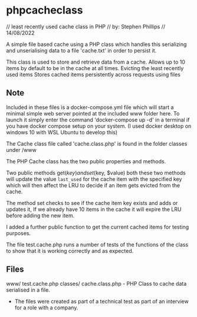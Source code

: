 # phpcacheclass
// least recently used cache class in PHP
// by: Stephen Phillips
// 14/08/2022

A simple file based cache using a PHP class which handles this serializing and unserialising data to a file 'cache.txt' in order to persist it.

This class is used to store and retrieve data from a cache.
Allows up to 10 items by default to be in the cache at all times. Evicting the least recently used items
Stores cached items persistently across requests using files

Note
----
Included in these files is a docker-compose.yml file which will start a minimal simple web server pointed at the included www folder here.
To launch it simply enter the command 'docker-compose up -d' in a terminal if you have docker compose setup on your system. 
(I used docker desktop on windows 10 with WSL Ubuntu to develop this)

The Cache class file called 'cache.class.php' is found in the folder classes under /www 

The PHP Cache class has the two public properties and methods.

Two public methods get($key) and set($key, $value) both these two methods will update the value `last_used` for the cache item with the specified key which will then affect the LRU to decide if an item gets evicted from the cache.

The method set checks to see if the cache item key exists and adds or updates it, If we already have 10 items in the cache it will expire the LRU before adding the new item.

I added a further public function to get the current cached items for testing purposes.

The file test.cache.php runs a number of tests of the functions of the class to show that it is working correctly and as expected.


Files
-----
www/
	test.cache.php
	classes/
		cache.class.php - PHP Class to cache data serialised in a file.
    
* The files were created as part of a technical test as part of an interview for a role with a company.
